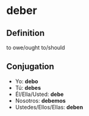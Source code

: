 # deber

## Definition
to owe/ought to/should

## Conjugation

- Yo: **debo**
- Tú: **debes**
- Él/Ella/Usted: **debe**
- Nosotros: **debemos**
- Ustedes/Ellos/Ellas: **deben**